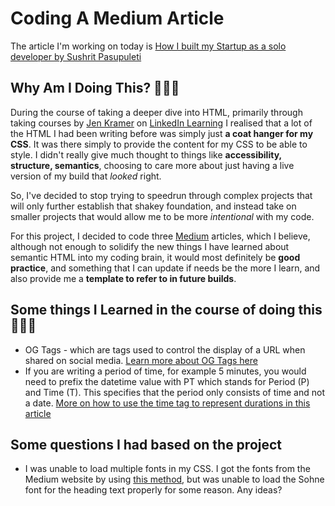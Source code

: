 # Coding A Medium Article

The article I'm working on today is [How I built my Startup as a solo developer by Sushrit Pasupuleti](https://medium.com/@sushrit.pk21/how-i-built-my-startup-as-a-solo-developer-8561bf7eebde)

## Why Am I Doing This? 🤷🏾‍♂️
During the course of taking a deeper dive into HTML, primarily through taking courses by [Jen Kramer](https://www.linkedin.com/in/jen4web/) on [LinkedIn Learning](https://bit.ly/3VkpvwB) I realised that a lot of the HTML I had been writing before was simply just <strong>a coat hanger for my CSS</strong>. It was there simply to provide the content for my CSS to be able to style. I didn't really give much thought to things like <strong>accessibility, structure, semantics</strong>, choosing to care more about just having a live version of my build that <em>looked</em> right. 

So, I've decided to stop trying to speedrun through complex projects that will only further establish that shakey foundation, and instead take on smaller projects that would allow me to be more <em>intentional</em> with my code.

For this project, I decided to code three [Medium](https://medium.com/) articles, which I believe, although not enough to solidify the new things I have learned about semantic HTML into my coding brain, it would most definitely be <strong>good practice</strong>, and something that I can update if needs be the more I learn, and also provide me a <strong>template to refer to in future builds</strong>.

## Some things I Learned in the course of doing this 👨🏾‍💻
- OG Tags - which are tags used to control the display of a URL when shared on social media. [Learn more about OG Tags here](https://ahrefs.com/blog/open-graph-meta-tags/)
- If you are writing a period of time, for example 5 minutes, you would need to prefix the datetime value with PT which stands for Period (P) and Time (T). This specifies that the period only consists of time and not a date. [More on how to use the time tag to represent durations in this article](https://stackoverflow.com/questions/51168022/what-does-pt-prefix-stand-for-in-duration)

## Some questions I had based on the project
- I was unable to load multiple fonts in my CSS. I got the fonts from the Medium website by using [this method](https://www.makeuseof.com/how-to-find-webpages-font-inspect-element-tool-browser-extensions/#:~:text=Go%20to%20the%20webpage.,fonts%20used%20on%20the%20webpage.), but was unable to load the Sohne font for the heading text properly for some reason. Any ideas?

